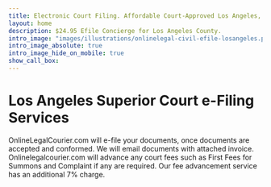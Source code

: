 ```yaml
---
title: Electronic Court Filing. Affordable Court-Approved Los Angeles, California Courts System E-Fiing.
layout: home
description: $24.95 Efile Concierge for Los Angeles County.
intro_image: "images/illustrations/onlinelegal-civil-efile-losangeles.png"
intro_image_absolute: true
intro_image_hide_on_mobile: true
show_call_box: 
---
```


# Los Angeles Superior Court e-Filing Services

OnlineLegalCourier.com will e-file your documents, once documents are accepted and conformed.  We will email documents with attached invoice.  Onlinelegalcourier.com will advance any court fees such as First Fees for Summons and Complaint if any are required.  Our fee advancement service has an additional 7% charge.  

